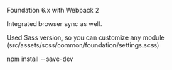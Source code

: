 Foundation 6.x with Webpack 2

Integrated browser sync as well.

Used Sass version, so you can customize any module (src/assets/scss/common/foundation/settings.scss)

npm install --save-dev


